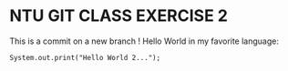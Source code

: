 # NTU GIT CLASS EXERCISE 2

This is a commit on a new branch !
Hello World in my favorite language:

```
System.out.print("Hello World 2...");
```

